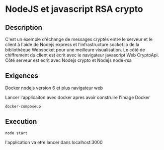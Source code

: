 NodeJS et javascript RSA  crypto
================================================

Description
------------

C'est un exemple d'échange de messages cryptés entre le serveur et le client à l'aide de  Nodejs express et l'infrastructure socket.io de la bibliothèque Websocket pour une meilleure visualisation.
Le côté de chiffrement du client est écrit avec le navigateur javascript Web CryptoApi.
Côté serveur est écrit avec Nodejs crypto et Nodejs node-rsa



Exigences
------------
Docker
nodejs version 6 et plus
navigateur web

Lancer l'applicaiton avec docker apres avoir construire l'image Docker
~~~~~~~~~~~~~~~~~~
docker-composeup
~~~~~~~~~~~~~~~~~~


Execution
---
~~~~~~~~~~~~~~~~~~
node start
~~~~~~~~~~~~~~~~~~
l'application va etre lancer dans localhost:3000
